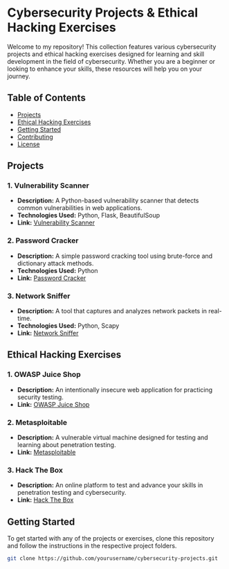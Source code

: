 
# Cybersecurity Projects & Ethical Hacking Exercises

Welcome to my repository! This collection features various cybersecurity projects and ethical hacking exercises designed for learning and skill development in the field of cybersecurity. Whether you are a beginner or looking to enhance your skills, these resources will help you on your journey.

## Table of Contents

- [Projects](#projects)
- [Ethical Hacking Exercises](#ethical-hacking-exercises)
- [Getting Started](#getting-started)
- [Contributing](#contributing)
- [License](#license)

## Projects

### 1. Vulnerability Scanner
- **Description:** A Python-based vulnerability scanner that detects common vulnerabilities in web applications.
- **Technologies Used:** Python, Flask, BeautifulSoup
- **Link:** [Vulnerability Scanner](https://github.com/scottmchugh/vulnerability-scanner)

### 2. Password Cracker
- **Description:** A simple password cracking tool using brute-force and dictionary attack methods.
- **Technologies Used:** Python
- **Link:** [Password Cracker](https://github.com/scottmchugh/password-cracker)

### 3. Network Sniffer
- **Description:** A tool that captures and analyzes network packets in real-time.
- **Technologies Used:** Python, Scapy
- **Link:** [Network Sniffer](https://github.com/scottmchugh/network-sniffer)

## Ethical Hacking Exercises

### 1. OWASP Juice Shop
- **Description:** An intentionally insecure web application for practicing security testing.
- **Link:** [OWASP Juice Shop](https://owasp.org/www-project-juice-shop/)

### 2. Metasploitable
- **Description:** A vulnerable virtual machine designed for testing and learning about penetration testing.
- **Link:** [Metasploitable](https://sourceforge.net/projects/metasploitable/)

### 3. Hack The Box
- **Description:** An online platform to test and advance your skills in penetration testing and cybersecurity.
- **Link:** [Hack The Box](https://www.hackthebox.com/)

## Getting Started

To get started with any of the projects or exercises, clone this repository and follow the instructions in the respective project folders.

```bash
git clone https://github.com/yourusername/cybersecurity-projects.git
